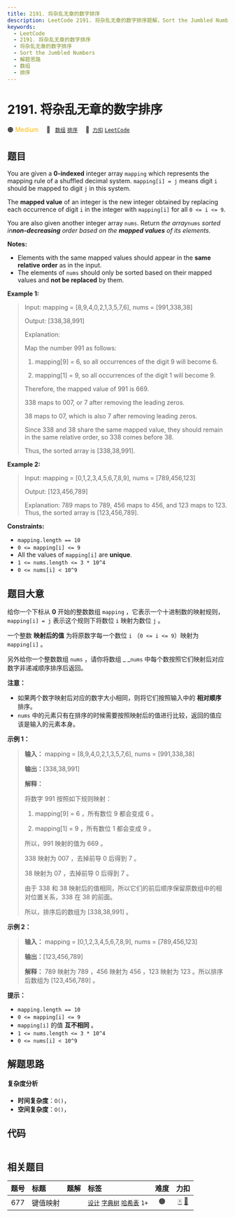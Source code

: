 ```yaml
---
title: 2191. 将杂乱无章的数字排序
description: LeetCode 2191. 将杂乱无章的数字排序题解，Sort the Jumbled Numbers，包含解题思路、复杂度分析以及完整的 JavaScript 代码实现。
keywords:
  - LeetCode
  - 2191. 将杂乱无章的数字排序
  - 将杂乱无章的数字排序
  - Sort the Jumbled Numbers
  - 解题思路
  - 数组
  - 排序
---
```


# 2191. 将杂乱无章的数字排序

🟠 <font color=#ffb800>Medium</font>&emsp; 🔖&ensp; [`数组`](/tag/array.md) [`排序`](/tag/sorting.md)&emsp; 🔗&ensp;[`力扣`](https://leetcode.cn/problems/sort-the-jumbled-numbers) [`LeetCode`](https://leetcode.com/problems/sort-the-jumbled-numbers)

## 题目

You are given a **0-indexed** integer array `mapping` which represents the
mapping rule of a shuffled decimal system. `mapping[i] = j` means digit `i`
should be mapped to digit `j` in this system.

The **mapped value** of an integer is the new integer obtained by replacing
each occurrence of digit `i` in the integer with `mapping[i]` for all `0 <= i
<= 9`.

You are also given another integer array `nums`. Return _the array_`nums`
_sorted in**non-decreasing** order based on the **mapped values** of its
elements._

**Notes:**

  * Elements with the same mapped values should appear in the **same relative order** as in the input.
  * The elements of `nums` should only be sorted based on their mapped values and **not be replaced** by them.



**Example 1:**

> Input: mapping = [8,9,4,0,2,1,3,5,7,6], nums = [991,338,38]
> 
> Output: [338,38,991]
> 
> Explanation: 
> 
> Map the number 991 as follows:
> 
> 1. mapping[9] = 6, so all occurrences of the digit 9 will become 6.
> 
> 2. mapping[1] = 9, so all occurrences of the digit 1 will become 9.
> 
> Therefore, the mapped value of 991 is 669.
> 
> 338 maps to 007, or 7 after removing the leading zeros.
> 
> 38 maps to 07, which is also 7 after removing leading zeros.
> 
> Since 338 and 38 share the same mapped value, they should remain in the same relative order, so 338 comes before 38.
> 
> Thus, the sorted array is [338,38,991].

**Example 2:**

> Input: mapping = [0,1,2,3,4,5,6,7,8,9], nums = [789,456,123]
> 
> Output: [123,456,789]
> 
> Explanation: 789 maps to 789, 456 maps to 456, and 123 maps to 123. Thus, the sorted array is [123,456,789].

**Constraints:**

  * `mapping.length == 10`
  * `0 <= mapping[i] <= 9`
  * All the values of `mapping[i]` are **unique**.
  * `1 <= nums.length <= 3 * 10^4`
  * `0 <= nums[i] < 10^9`


## 题目大意

给你一个下标从 **0**  开始的整数数组 `mapping` ，它表示一个十进制数的映射规则，`mapping[i] = j` 表示这个规则下将数位
`i` 映射为数位 `j` 。

一个整数 **映射后的值**  为将原数字每一个数位 `i` （`0 <= i <= 9`）映射为 `mapping[i]` 。

另外给你一个整数数组 `nums` ，请你将数组 _ _`nums` 中每个数按照它们映射后对应数字非递减顺序排序后返回。

**注意：**

  * 如果两个数字映射后对应的数字大小相同，则将它们按照输入中的 **相对顺序**  排序。
  * `nums` 中的元素只有在排序的时候需要按照映射后的值进行比较，返回的值应该是输入的元素本身。



**示例 1：**

> 
> 
> 
> 
> 
> **输入：** mapping = [8,9,4,0,2,1,3,5,7,6], nums = [991,338,38]
> 
> **输出：**[338,38,991]
> 
> **解释：**
> 
> 将数字 991 按照如下规则映射：
> 
> 1. mapping[9] = 6 ，所有数位 9 都会变成 6 。
> 
> 2. mapping[1] = 9 ，所有数位 1 都会变成 9 。
> 
> 所以，991 映射的值为 669 。
> 
> 338 映射为 007 ，去掉前导 0 后得到 7 。
> 
> 38 映射为 07 ，去掉前导 0 后得到 7 。
> 
> 由于 338 和 38 映射后的值相同，所以它们的前后顺序保留原数组中的相对位置关系，338 在 38 的前面。
> 
> 所以，排序后的数组为 [338,38,991] 。
> 
> 

**示例 2：**

> 
> 
> 
> 
> 
> **输入：** mapping = [0,1,2,3,4,5,6,7,8,9], nums = [789,456,123]
> 
> **输出：**[123,456,789]
> 
> **解释：** 789 映射为 789 ，456 映射为 456 ，123 映射为 123 。所以排序后数组为 [123,456,789] 。
> 
> 



**提示：**

  * `mapping.length == 10`
  * `0 <= mapping[i] <= 9`
  * `mapping[i]` 的值 **互不相同**  。
  * `1 <= nums.length <= 3 * 10^4`
  * `0 <= nums[i] < 10^9`


## 解题思路

#### 复杂度分析

- **时间复杂度**：`O()`，
- **空间复杂度**：`O()`，

## 代码

```javascript

```

## 相关题目

<!-- prettier-ignore -->
| 题号 | 标题 | 题解 | 标签 | 难度 | 力扣 |
| :------: | :------ | :------: | :------ | :------: | :------: |
| 677 | 键值映射 |  |  [`设计`](/tag/design.md) [`字典树`](/tag/trie.md) [`哈希表`](/tag/hash-table.md) `1+` | 🟠 | [🀄️](https://leetcode.cn/problems/map-sum-pairs) [🔗](https://leetcode.com/problems/map-sum-pairs) |